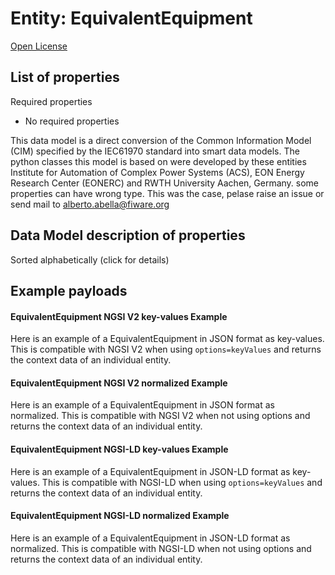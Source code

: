 Entity: EquivalentEquipment  
===========================  
[Open License](https://github.com/smart-data-models//dataModel.EnergyCIM/blob/master/EquivalentEquipment/LICENSE.md)  

## List of properties  

Required properties  
- No required properties    
This data model is a direct conversion of the Common Information Model (CIM) specified by the IEC61970 standard into smart data models. The python classes this model is based on were developed by these entities Institute for Automation of Complex Power Systems (ACS), EON Energy Research Center (EONERC) and RWTH University Aachen, Germany. some properties can have wrong type. This was the case, pelase raise an issue or send mail to alberto.abella@fiware.org  
## Data Model description of properties  
Sorted alphabetically (click for details)  
## Example payloads    
#### EquivalentEquipment NGSI V2 key-values Example    
Here is an example of a EquivalentEquipment in JSON format as key-values. This is compatible with NGSI V2 when  using `options=keyValues` and returns the context data of an individual entity.  
#### EquivalentEquipment NGSI V2 normalized Example    
Here is an example of a EquivalentEquipment in JSON format as normalized. This is compatible with NGSI V2 when not using options and returns the context data of an individual entity.  
#### EquivalentEquipment NGSI-LD key-values Example    
Here is an example of a EquivalentEquipment in JSON-LD format as key-values. This is compatible with NGSI-LD when  using `options=keyValues` and returns the context data of an individual entity.  
#### EquivalentEquipment NGSI-LD normalized Example    
Here is an example of a EquivalentEquipment in JSON-LD format as normalized. This is compatible with NGSI-LD when not using options and returns the context data of an individual entity.  
